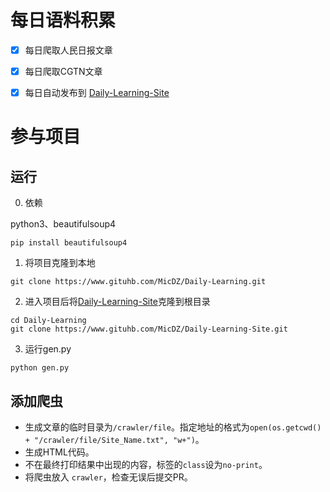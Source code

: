# 每日语料积累

- [X]  每日爬取人民日报文章
- [X] 每日爬取CGTN文章
- [X] 每日自动发布到 [Daily-Learning-Site](https://www.github.com/MicDZ/Daily-Learning-Site)


# 参与项目
## 运行
0. 依赖

python3、beautifulsoup4

```
pip install beautifulsoup4 
```

1. 将项目克隆到本地

```
git clone https://www.gituhb.com/MicDZ/Daily-Learning.git
```

2. 进入项目后将[Daily-Learning-Site](https://www.github.com/MicDZ/Daily-Learning-Site)克隆到根目录

```
cd Daily-Learning
git clone https://www.gituhb.com/MicDZ/Daily-Learning-Site.git
```

3. 运行gen.py

```
python gen.py
```
## 添加爬虫

* 生成文章的临时目录为`/crawler/file`。指定地址的格式为`open(os.getcwd() + "/crawler/file/Site_Name.txt", "w+")`。
* 生成HTML代码。
* 不在最终打印结果中出现的内容，标签的`class`设为`no-print`。
* 将爬虫放入 `crawler`，检查无误后提交PR。

